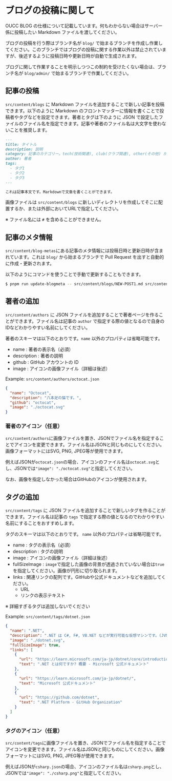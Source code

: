 # ブログの投稿に関して

OUCC BLOG の仕様について記載しています。何もわからない場合はサーバー係に投稿したい Markdown ファイルを渡してください。

ブログの投稿を行う際はブランチ名が `blog/` で始まるブランチを作成し作業してください。このブランチではブログの投稿に関する作業以外は禁止されていますが、後述するように投稿日時や更新日時が自動で生成されます。

ブログに関して作業することを明示しつつこの制約を受けたくない場合は、ブランチ名が `blog/admin/` で始まるブランチで作業してください。

## 記事の投稿

`src/content/blogs` に Markdown ファイルを追加することで新しい記事を投稿できます。以下のように Markdown のフロントマッターに情報を書くことで投稿者やタグなどを設定できます。著者とタグは下のように JSON で設定したファイルのファイル名を指定できます。記事や著者のファイル名は大文字を使わないことを推奨します。

```md
---
title: タイトル
description: 説明
category: 記事のカテゴリー。tech(技術関連), club(クラブ関連), other(その他) から選択できます。
author: 著者
tags:
  - タグ1
  - タグ2
  - タグ3
---

これは記事本文です。Markdownで文章を書くことができます。
```

画像ファイルは `src/content/blogs` に新しいディレクトリを作成してそこに配置するか、または外部においてURLで指定してください。

※ ファイル名には `#` を含めることができません。

## 記事のメタ情報

`src/content/blog-metas`にある記事のメタ情報には投稿日時と更新日時が含まれています。これは `blog/` から始まるブランチで Pull Request を出すと自動的に作成・更新されます。

以下のようにコマンドを使うことで手動で更新することもできます。

```bash
$ pnpm run update-blogmeta -- src/content/blogs/NEW-POST1.md src/content/blogs/NEW-POST2.md
```

## 著者の追加

`src/content/authors` に JSON ファイルを追加することで著者ページを作ることができます。ファイル名は記事の `author` で指定する際の値となるので自身のIDなどわかりやすい名前にしてください。

著者のスキーマは以下のとおりです。`name` 以外のプロパティは省略可能です。

- name : 著者の表示名（必須）
- description : 著者の説明
- github : GitHub アカウントの ID
- image : アイコンの画像ファイル（詳細は後述）

Example: `src/content/authors/octocat.json`

```json
{
  "name": "Octocat",
  "description": "八本足の猫です。",
  "github": "octocat",
  "image": "./octocat.svg"
}
```

### 著者のアイコン（任意）

`src/content/authors`に画像ファイルを置き、JSONでファイル名を指定することでアイコンを変更できます。ファイル名はJSONと同じものにしてください。画像フォーマットにはSVG, PNG, JPEG等が使用できます。

例えばJSONが`octocat.json`の場合、アイコンのファイル名は`octocat.svg`とし、JSONでは`"image": "./octocat.svg"`と指定してください。

なお、画像を指定しなかった場合はGitHubのアイコンが使用されます。

## タグの追加

`src/content/tags` に JSON ファイルを追加することで新しいタグを作ることができます。ファイル名は記事の `tags` で指定する際の値となるのでわかりやすい名前にすることをおすすめします。

タグのスキーマは以下のとおりです。 `name` 以外のプロパティは省略可能です。

- name : タグの表示名（必須）
- description : タグの説明
- image : アイコンの画像ファイル（詳細は後述）
- fullSizeImage : `image`で指定した画像の背景が透過されていない場合は`true`を指定してください。画像が円形に切り取られます。
- links : 関連リンクの配列です。GitHubや公式ドキュメントなどを追加してください。
  - URL
  - リンクの表示テキスト

※ 詳細すぎるタグは追加しないでください

Example: `src/content/tags/dotnet.json`

```json
{
  "name": ".NET",
  "description": ".NET は C#, F#, VB.NET などが実行可能な仮想マシンです。(JVM に似ています) クラスプラットフォームであるためどんな環境でも同じコードで実行できます。",
  "image": "./dotnet.svg",
  "fullSizeImage": true,
  "links": [
    {
      "url": "https://learn.microsoft.com/ja-jp/dotnet/core/introduction",
      "text": ".NET とは何ですか? 概要 - Microsoft 公式ドキュメント"
    },
    {
      "url": "https://learn.microsoft.com/ja-jp/dotnet/",
      "text": "Microsoft 公式ドキュメント"
    },
    {
      "url": "https://github.com/dotnet",
      "text": ".NET Platform - GitHub Organization"
    }
  ]
}
```

### タグのアイコン（任意）

`src/content/tags`に画像ファイルを置き、JSONでファイル名を指定することでアイコンを変更できます。ファイル名はJSONと同じものにしてください。画像フォーマットにはSVG, PNG, JPEG等が使用できます。

例えばJSONが`csharp.json`の場合、アイコンのファイル名は`csharp.png`とし、JSONでは`"image": "./csharp.png"`と指定してください。
